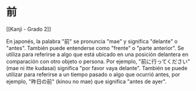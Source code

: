 # 前

[[Kanji - Grado 2]]

En japonés, la palabra "前" se pronuncia "mae" y significa "delante" o "antes". También puede entenderse como "frente" o "parte anterior". Se utiliza para referirse a algo que está ubicado en una posición delantera en comparación con otro objeto o persona. Por ejemplo, "前に行ってください" (mae ni itte kudasai) significa "por favor vaya delante". También se puede utilizar para referirse a un tiempo pasado o algo que ocurrió antes, por ejemplo, "昨日の前" (kinou no mae) que significa "antes de ayer".
